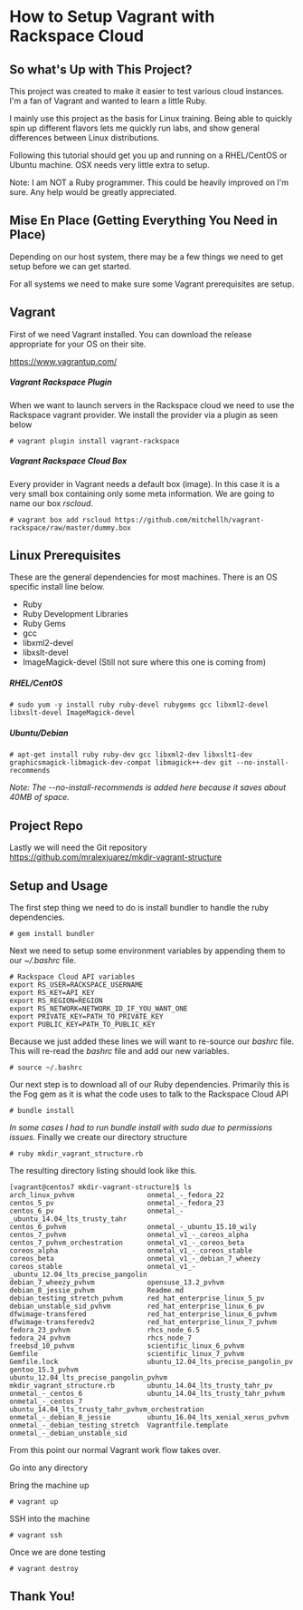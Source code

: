 # How to Setup Vagrant with Rackspace Cloud

## So what's Up with This Project?

This project was created to make it easier to test various cloud instances. I'm a fan of Vagrant and wanted to learn a little Ruby.

I mainly use this project as the basis for Linux training. Being able to quickly spin up different flavors lets me quickly run labs, and show general differences between Linux distributions.

Following this tutorial should get you up and running on a RHEL/CentOS or Ubuntu machine. OSX needs very little extra to setup. 

Note: I am NOT a Ruby programmer. This could be heavily improved on I'm sure. Any help would be greatly appreciated.

## Mise En Place (Getting Everything You Need in Place)
Depending on our host system, there may be a few things we need to get setup before we can get started. 

For all systems we need to make sure some Vagrant prerequisites are setup.

## Vagrant

First of we need Vagrant installed. You can download the release appropriate for your OS on their site.

https://www.vagrantup.com/

##### Vagrant Rackspace Plugin

When we want to launch servers in the Rackspace cloud we need to use the Rackspace vagrant provider. We install the provider via a plugin as seen below

    # vagrant plugin install vagrant-rackspace

##### Vagrant Rackspace Cloud Box

Every provider in Vagrant needs a default box (image). In this case it is a very small box containing only some meta information. We are going to name our box *rscloud*.

    # vagrant box add rscloud https://github.com/mitchellh/vagrant-rackspace/raw/master/dummy.box

## Linux Prerequisites

These are the general dependencies for most machines. There is an OS specific install line below.

- Ruby
- Ruby Development Libraries
- Ruby Gems
- gcc
- libxml2-devel
- libxslt-devel
- ImageMagick-devel (Still not sure where this one is coming from)

##### RHEL/CentOS

    # sudo yum -y install ruby ruby-devel rubygems gcc libxml2-devel libxslt-devel ImageMagick-devel
    

##### Ubuntu/Debian

    # apt-get install ruby ruby-dev gcc libxml2-dev libxslt1-dev graphicsmagick-libmagick-dev-compat libmagick++-dev git --no-install-recommends

*Note: The --no-install-recommends is added here because it saves about 40MB of space.*
 
## Project Repo

Lastly we will need the Git repository
https://github.com/mralexjuarez/mkdir-vagrant-structure

## Setup and Usage

The first step thing we need to do is install bundler to handle the ruby dependencies.

    # gem install bundler
Next we need to setup some environment variables by appending them to our *~/.bashrc* file.

```
# Rackspace Cloud API variables
export RS_USER=RACKSPACE_USERNAME
export RS_KEY=API_KEY
export RS_REGION=REGION
export RS_NETWORK=NETWORK_ID_IF_YOU_WANT_ONE
export PRIVATE_KEY=PATH_TO_PRIVATE_KEY
export PUBLIC_KEY=PATH_TO_PUBLIC_KEY
```
Because we just added these lines we will want to re-source our *bashrc* file. This will re-read the *bashrc* file and add our new variables.

    # source ~/.bashrc
Our next step is to download all of our Ruby dependencies.  Primarily this is the Fog gem as it is what the code uses to talk to the Rackspace Cloud API

    # bundle install
*In some cases I had to run bundle install with sudo due to permissions issues.*
Finally we create our directory structure

    # ruby mkdir_vagrant_structure.rb

The resulting directory listing should look like this.

```
[vagrant@centos7 mkdir-vagrant-structure]$ ls
arch_linux_pvhvm                  onmetal_-_fedora_22
centos_5_pv                       onmetal_-_fedora_23
centos_6_pv                       onmetal_-_ubuntu_14.04_lts_trusty_tahr
centos_6_pvhvm                    onmetal_-_ubuntu_15.10_wily
centos_7_pvhvm                    onmetal_v1_-_coreos_alpha
centos_7_pvhvm_orchestration      onmetal_v1_-_coreos_beta
coreos_alpha                      onmetal_v1_-_coreos_stable
coreos_beta                       onmetal_v1_-_debian_7_wheezy
coreos_stable                     onmetal_v1_-_ubuntu_12.04_lts_precise_pangolin
debian_7_wheezy_pvhvm             opensuse_13.2_pvhvm
debian_8_jessie_pvhvm             Readme.md
debian_testing_stretch_pvhvm      red_hat_enterprise_linux_5_pv
debian_unstable_sid_pvhvm         red_hat_enterprise_linux_6_pv
dfwimage-transfered               red_hat_enterprise_linux_6_pvhvm
dfwimage-transferedv2             red_hat_enterprise_linux_7_pvhvm
fedora_23_pvhvm                   rhcs_node_6.5
fedora_24_pvhvm                   rhcs_node_7
freebsd_10_pvhvm                  scientific_linux_6_pvhvm
Gemfile                           scientific_linux_7_pvhvm
Gemfile.lock                      ubuntu_12.04_lts_precise_pangolin_pv
gentoo_15.3_pvhvm                 ubuntu_12.04_lts_precise_pangolin_pvhvm
mkdir_vagrant_structure.rb        ubuntu_14.04_lts_trusty_tahr_pv
onmetal_-_centos_6                ubuntu_14.04_lts_trusty_tahr_pvhvm
onmetal_-_centos_7                ubuntu_14.04_lts_trusty_tahr_pvhvm_orchestration
onmetal_-_debian_8_jessie         ubuntu_16.04_lts_xenial_xerus_pvhvm
onmetal_-_debian_testing_stretch  Vagrantfile.template
onmetal_-_debian_unstable_sid
```

From this point our normal Vagrant work flow takes over.

Go into any directory

Bring the machine up
```
# vagrant up
```
SSH into the machine
```
# vagrant ssh
```
Once we are done testing

    # vagrant destroy

## Thank You!
